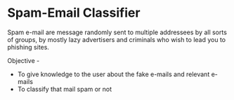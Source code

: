 # Spam-Email Classifier #

Spam e-mail are message randomly sent to multiple addressees by all sorts of groups, by mostly lazy advertisers and criminals who wish to lead you to phishing sites.

Objective -
* To give knowledge to the user about the fake e-mails and relevant e-mails
* To classify that mail spam or not
